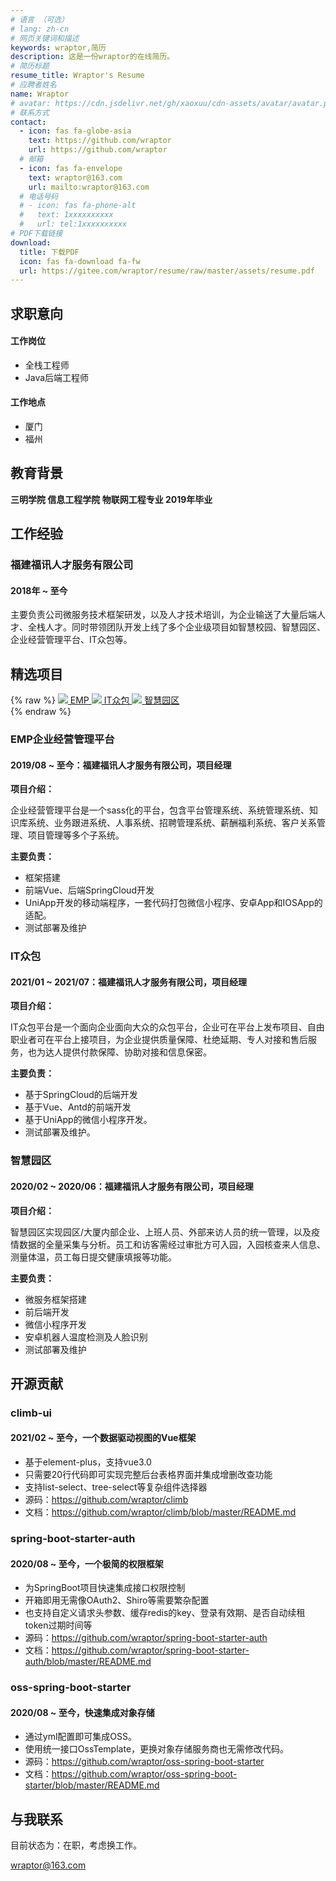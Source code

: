 ```yaml
---
# 语言 （可选）
# lang: zh-cn
# 网页关键词和描述
keywords: wraptor,简历
description: 这是一份wraptor的在线简历。
# 简历标题
resume_title: Wraptor's Resume
# 应聘者姓名
name: Wraptor
# avatar: https://cdn.jsdelivr.net/gh/xaoxuu/cdn-assets/avatar/avatar.png
# 联系方式
contact:
  - icon: fas fa-globe-asia
    text: https://github.com/wraptor
    url: https://github.com/wraptor
  # 邮箱
  - icon: fas fa-envelope
    text: wraptor@163.com
    url: mailto:wraptor@163.com
  # 电话号码
  # - icon: fas fa-phone-alt
  #   text: 1xxxxxxxxxx
  #   url: tel:1xxxxxxxxxx
# PDF下载链接
download:
  title: 下载PDF
  icon: fas fa-download fa-fw
  url: https://gitee.com/wraptor/resume/raw/master/assets/resume.pdf
---
```


<!-- {% raw %}
<center>
<a href='/'>English</a> | <a href='/zh-cn/'>简体中文</a>
</center>
{% endraw %} -->

## <i class="fas fa-flag"></i> 求职意向

#### 工作岗位

- 全栈工程师
- Java后端工程师

#### 工作地点

- 厦门
- 福州

## <i class="fas fa-user-graduate"></i> 教育背景

**三明学院 信息工程学院 物联网工程专业 2019年毕业**

## <i class="fas fa-user-tie"></i> 工作经验

### 福建福讯人才服务有限公司

#### 2018年 ~ 至今

主要负责公司微服务技术框架研发，以及人才技术培训，为企业输送了大量后端人才、全栈人才。同时带领团队开发上线了多个企业级项目如智慧校园、智慧园区、企业经营管理平台、IT众包等。

## <i class="fas fa-award"></i> 精选项目

{% raw %}
<btns rounded>
<a href='https://emp.rsjst.com'>
  <img src='https://emp.rsjst.com/favicon.ico'>
  EMP
</a>
<a href='https://itcs.rsjst.com/'>
  <img src='https://itcs.rsjst.com/favicon.ico'>
  IT众包
</a>
<a href='https://park.zgfxrc.cn/'>
  <img src='https://park.zgfxrc.cn/img/communityLogo.png'>
  智慧园区
</a>
</btns></br>
{% endraw %}

### EMP企业经营管理平台

#### 2019/08 ~ 至今：福建福讯人才服务有限公司，项目经理

**项目介绍：**

企业经营管理平台是一个sass化的平台，包含平台管理系统、系统管理系统、知识库系统、业务跟进系统、人事系统、招聘管理系统、薪酬福利系统、客户关系管理、项目管理等多个子系统。

**主要负责：**

- 框架搭建
- 前端Vue、后端SpringCloud开发
- UniApp开发的移动端程序，一套代码打包微信小程序、安卓App和IOSApp的适配。
- 测试部署及维护

### IT众包

#### 2021/01 ~ 2021/07：福建福讯人才服务有限公司，项目经理

**项目介绍：**

IT众包平台是一个面向企业面向大众的众包平台，企业可在平台上发布项目、自由职业者可在平台上接项目，为企业提供质量保障、杜绝延期、专人对接和售后服务，也为达人提供付款保障、协助对接和信息保密。

**主要负责：**

- 基于SpringCloud的后端开发
- 基于Vue、Antd的前端开发
- 基于UniApp的微信小程序开发。
- 测试部署及维护。

### 智慧园区

#### 2020/02 ~ 2020/06：福建福讯人才服务有限公司，项目经理

**项目介绍：**

智慧园区实现园区/大厦内部企业、上班人员、外部来访人员的统一管理，以及疫情数据的全量采集与分析。员工和访客需经过审批方可入园，入园核查来人信息、测量体温，员工每日提交健康填报等功能。

**主要负责：**

- 微服务框架搭建
- 前后端开发
- 微信小程序开发
- 安卓机器人温度检测及人脸识别
- 测试部署及维护

## <i class="fab fa-github"></i> 开源贡献

### climb-ui

#### 2021/02 ~ 至今，一个数据驱动视图的Vue框架

- 基于element-plus，支持vue3.0
- 只需要20行代码即可实现完整后台表格界面并集成增删改查功能
- 支持list-select、tree-select等复杂组件选择器
- 源码：<https://github.com/wraptor/climb>
- 文档：<https://github.com/wraptor/climb/blob/master/README.md>

### spring-boot-starter-auth

#### 2020/08 ~ 至今，一个极简的权限框架

- 为SpringBoot项目快速集成接口权限控制
- 开箱即用无需像OAuth2、Shiro等需要繁杂配置
- 也支持自定义请求头参数、缓存redis的key、登录有效期、是否自动续租token过期时间等
- 源码：<https://github.com/wraptor/spring-boot-starter-auth>
- 文档：<https://github.com/wraptor/spring-boot-starter-auth/blob/master/README.md>

### oss-spring-boot-starter

#### 2020/08 ~ 至今，快速集成对象存储

- 通过yml配置即可集成OSS。
- 使用统一接口OssTemplate，更换对象存储服务商也无需修改代码。
- 源码：<https://github.com/wraptor/oss-spring-boot-starter>
- 文档：<https://github.com/wraptor/oss-spring-boot-starter/blob/master/README.md>

<!-- <fancybox>
<img src='https://cdn.jsdelivr.net/gh/xaoxuu/cdn-assets/proj/prohud/screenshot01.png'>
<img src='https://cdn.jsdelivr.net/gh/xaoxuu/cdn-assets/proj/prohud/screenshot02.png'>
</fancybox> -->

## <i class="fas fa-phone-alt"></i> 与我联系

目前状态为：在职，考虑换工作。

<i class="fas fa-envelope fa-fw"></i> wraptor@163.com
<!-- <i class="fas fa-phone-alt fa-fw"></i> 1xxxxxxxxxx -->

<!-- ## 评论
{% raw %}
<script src="https://utteranc.es/client.js"
        repo="xaoxuu/hexo-theme-resume"
        issue-number="18"
        theme="github-light"
        crossorigin="anonymous"
        async>
</script>
{% endraw %} -->
